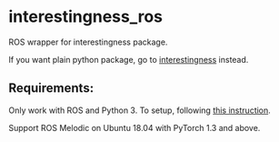 # interestingness_ros

ROS wrapper for interestingness package.

If you want plain python package, go to [interestingness](https://github.com/wang-chen/interestingness) instead.

## Requirements:

Only work with ROS and Python 3. To setup, following [this instruction](https://medium.com/@beta_b0t/how-to-setup-ros-with-python-3-44a69ca36674).

Support ROS Melodic on Ubuntu 18.04 with PyTorch 1.3 and above.
